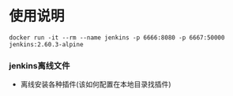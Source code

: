 # 使用说明

```
docker run -it --rm --name jenkins -p 6666:8080 -p 6667:50000 jenkins:2.60.3-alpine
```

### jenkins离线文件
* 离线安装各种插件(该如何配置在本地目录找插件)